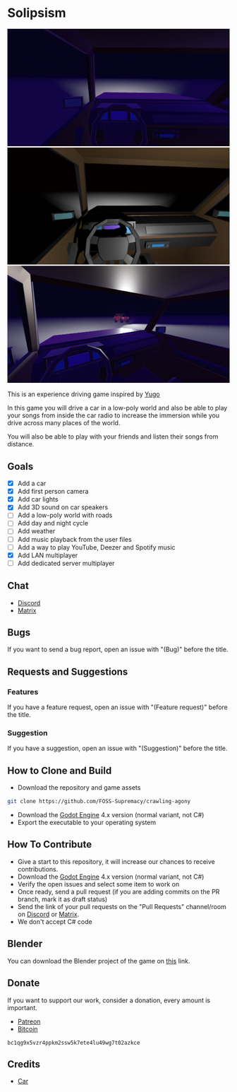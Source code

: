 # Solipsism

![Screenshot](screenshots/image1.png)
![Screenshot](screenshots/image2.png)
![Screenshot](screenshots/image3.png)

This is an experience driving game inspired by [Yugo](https://petrithxha.itch.io/yugo)

In this game you will drive a car in a low-poly world and also be able to play your songs from inside the car radio to increase the immersion while you drive across many places of the world.

You will also be able to play with your friends and listen their songs from distance.

## Goals

- [x] Add a car
- [x] Add first person camera
- [x] Add car lights
- [x] Add 3D sound on car speakers
- [ ] Add a low-poly world with roads
- [ ] Add day and night cycle
- [ ] Add weather
- [ ] Add music playback from the user files
- [ ] Add a way to play YouTube, Deezer and Spotify music
- [x] Add LAN multiplayer
- [ ] Add dedicated server multiplayer

## Chat

- [Discord](https://discord.gg/d9ca4U64H4)
- [Matrix](https://matrix.to/#/#foss-supremacy:matrix.org)

## Bugs

If you want to send a bug report, open an issue with "(Bug)" before the title.

## Requests and Suggestions

### Features

If you have a feature request, open an issue with "(Feature request)" before the title.

### Suggestion

If you have a suggestion, open an issue with "(Suggestion)" before the title.

## How to Clone and Build

- Download the repository and game assets

```sh
git clone https://github.com/FOSS-Supremacy/crawling-agony
```

- Download the [Godot Engine](https://godotengine.org/) 4.x version (normal variant, not C#)
- Export the executable to your operating system

## How To Contribute

- Give a start to this repository, it will increase our chances to receive contributions.
- Download the [Godot Engine](https://godotengine.org/) 4.x version (normal variant, not C#)
- Verify the open issues and select some item to work on
- Once ready, send a pull request (if you are adding commits on the PR branch, mark it as draft status)
- Send the link of your pull requests on the "Pull Requests" channel/room on [Discord](https://discord.gg/tk6Vnxv9Qt) or [Matrix](https://matrix.to/#/!vIwqjDewTZpciZqhEp:matrix.org?via=matrix.org).
- We don't accept C# code

## Blender

You can download the Blender project of the game on [this](https://drive.google.com/drive/folders/1jZBCqkpzXVJBxL5ivKAEt7b-HUksD-1X?usp=drive_link) link.

## Donate

If you want to support our work, consider a donation, every amount is important.

- [Patreon](https://www.patreon.com/foss_supremacy)
- [Bitcoin](https://bitcoin.org)

```
bc1qg9x5vzr4ppkm2ssw5k7ete4lu49wg7t02azkce
```

## Credits

- [Car](https://www.cgtrader.com/free-3d-models/car/car/low-poly-micro-car-80s-fiat-126p)
